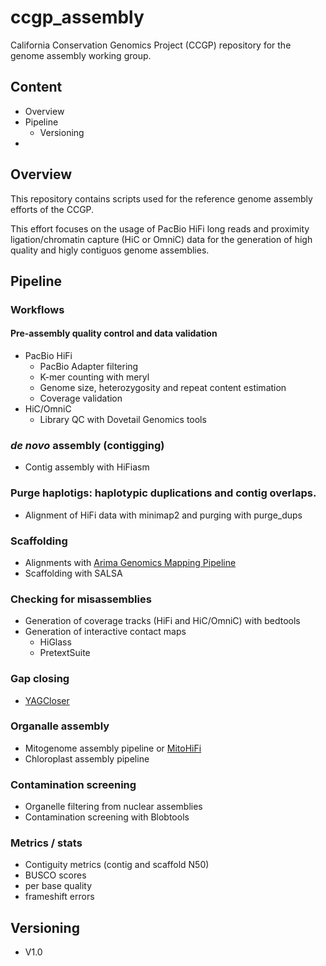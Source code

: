 # ccgp_assembly

California Conservation Genomics Project (CCGP) repository for the genome assembly working group.

## Content

- Overview
- Pipeline
    - Versioning
-  

## Overview

This repository contains scripts used for the reference genome assembly efforts of the CCGP. 

This effort focuses on the usage of PacBio HiFi long reads and proximity ligation/chromatin capture (HiC or OmniC) data
for the generation of high quality and higly contiguos genome assemblies.


## Pipeline

### Workflows

#### Pre-assembly quality control and data validation

- PacBio HiFi  
    - PacBio Adapter filtering  
    - K-mer counting with meryl
    - Genome size, heterozygosity and repeat content estimation
    - Coverage validation
- HiC/OmniC
    - Library QC with Dovetail Genomics tools
 
### *de novo* assembly (contigging)

- Contig assembly with HiFiasm

### Purge haplotigs: haplotypic duplications and contig overlaps.

- Alignment of HiFi data with minimap2 and purging with purge_dups

### Scaffolding

- Alignments with [Arima Genomics Mapping Pipeline](https://github.com/ArimaGenomics/mapping_pipeline) 
- Scaffolding with SALSA

### Checking for misassemblies

- Generation of coverage tracks (HiFi and HiC/OmniC) with bedtools
- Generation of interactive contact maps
    -  HiGlass
    -  PretextSuite

### Gap closing 

- [YAGCloser](https://www.github.com/merlyescalona/yagcloser)

### Organalle assembly

- Mitogenome assembly pipeline or [MitoHiFi](https://github.com/marcelauliano/MitoHiFi)
- Chloroplast assembly pipeline

### Contamination screening

- Organelle filtering from nuclear assemblies
- Contamination screening with Blobtools 


### Metrics / stats

- Contiguity metrics (contig and scaffold N50)
- BUSCO scores
- per base quality 
- frameshift errors


## Versioning

- V1.0


